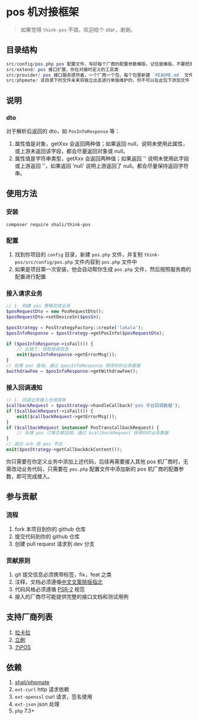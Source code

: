 # pos 机对接框架

> 如果觉得 `think-pos` 不错，欢迎给个 star，谢谢。

## 目录结构

```php
src/config/pos.php pos 配置文件，写好每个厂商的配置参数模版，记住是模版，不要把真实参数提交
src/extend/ pos 接口扩展，你在对接时定义的工具类
src/provider/ pos 接口服务提供者，一个厂商一个包，每个包里新建 `README.md` 文件，里面写厂商的接口文档
src/phpmate/ 该目录下的文件未来将独立出去进行单独维护的，你不可以在此包下添加文件
```

## 说明

### dto

对于解析后返回的 dto，如 `PosInfoResponse` 等：

1. 属性值是对象，getXxx 会返回两种值；如果返回 null，说明未使用此属性，或上游未返回该字段，都会尽量返回对象或 null。
2. 属性值是字符串类型，getXxx 会返回两种值；如果返回 '' 说明未使用此字段或上游返回 ''，如果返回 'null' 说明上游返回了 null。都会尽量保持返回字符串。

## 使用方法

### 安装

```shell
composer require shali/think-pos
```

### 配置

1. 找到你项目的 `config` 目录，新建 `pos.php` 文件，并复制 `think-pos/src/config/pos.php` 文件内容到 `pos.php` 文件中
2. 如果是项目第一次安装，他会自动帮你生成 `pos.php` 文件，然后按照服务商的配置进行配置

### 接入请求业务

```php
// 1. 构建 pos 策略完成业务
$posRequestDto = new PosRequestDto();
$posRequestDto->setDeviceSn($posSn);

$posStrategy = PosStrategyFactory::create('lakala');
$posInfoResponse = $posStrategy->getPosInfo($posRequestDto);

if ($posInfoResponse->isFail()) {
    // 出错了，获取错误信息
    exit($posInfoResponse->getErrorMsg());
}
// 处理 pos 查询，通过 $posInfoResponse 获得你的业务数据
$withdrawFee = $posInfoResponse->getWithdrawFee();
```

### 接入回调通知

```php
// 1. 回调业务接入也很简单
$callbackRequest = $posStrategy->handleCallback('pos 平台回调数据');
if ($callbackRequest->isFail()) {
    exit($callbackRequest->getErrorMsg());
}
if ($callbackRequest instanceof PosTransCallbackRequest) {
    // 处理 pos 订单交易回调，通过 $callbackRequest 获得你的业务数据
}
// 返回 ack 给 pos 平台
exit($posStrategy->getCallbackAckContent());
```

你只需要在你定义业务中添加上述代码，后续再需要接入其他 pos 机厂商时，无需改动业务代码，只需要在 `pos.php` 配置文件中添加新的
pos 机厂商的配置参数，即可完成接入。

## 参与贡献

### 流程

1. fork 本项目到你的 github 仓库
2. 提交代码到你的 github 仓库
3. 创建 pull request 请求到 dev 分支

### 贡献原则

1. git 提交信息必须携带标签，fix，feat 之类
2. 注释，文档必须遵循[中文文案排版指北](https://github.com/sparanoid/chinese-copywriting-guidelines/blob/master/README.zh-Hans.md)
3. 代码风格必须遵循 [PSR-2](https://www.php-fig.org/psr/psr-2/) 规范
4. 接入的厂商尽可能提供完整的接口文档和测试用例

## 支持厂商列表

1. [拉卡拉](https://github.com/shali/think-pos/tree/master/src/provider/lakala)
2. [立刷](https://github.com/shali/think-pos/tree/master/src/provider/jlpay)
3. [力POS](https://github.com/shali/think-pos/tree/master/src/provider/lipos)

## 依赖

1. [shali/phpmate](https://github.com/shali/phpmate)
2. `ext-curl` http 请求依赖
3. `ext-openssl` curl 请求，签名使用
4. `ext-json` json 处理
5. `php` 7.3+